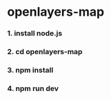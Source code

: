 # openlayers-map
### 1. install node.js
### 2. cd openlayers-map
### 3. npm install
### 4. npm run dev